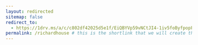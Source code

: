 ```yaml
---
layout: redirected
sitemap: false
redirect_to:
  - https://1drv.ms/a/c/c802df42025d5e1f/EiQBYVp59vNCtJI4-1iv5foByfpopFxn6a8S5SpXXqUmMQ?e=jpHB41  # This is where it will be redirected  - must be a complete url and a space after the -
permalink: /richardhouse # this is the shortlink that we will create the / is required - MUST MATCH the name of the file amd a space after the :
---
```

